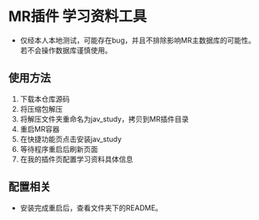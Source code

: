 # MR插件 学习资料工具
- 仅经本人本地测试，可能存在bug，并且不排除影响MR主数据库的可能性。若不会操作数据库谨慎使用。
## 使用方法
1. 下载本仓库源码
2. 将压缩包解压
3. 将解压文件夹重命名为jav_study，拷贝到MR插件目录
4. 重启MR容器
5. 在快捷功能页点击安装jav_study
6. 等待程序重启后刷新页面
7. 在我的插件页配置学习资料具体信息
## 配置相关
- 安装完成重启后，查看文件夹下的README。
